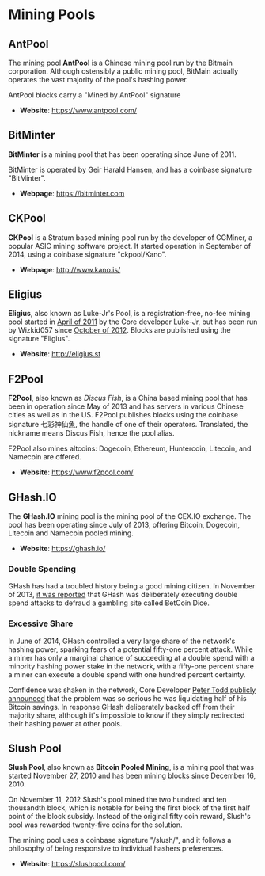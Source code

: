 # Mining Pools

## AntPool

The mining pool **AntPool** is a Chinese mining pool run by the Bitmain corporation. Although ostensibly a public mining pool, BitMain actually operates the vast majority of the pool's hashing power.

AntPool blocks carry a "Mined by AntPool" signature

- **Website**: https://www.antpool.com/

## BitMinter

**BitMinter** is a mining pool that has been operating since June of 2011.

BitMinter is operated by Geir Harald Hansen, and has a coinbase signature "BitMinter".

- **Webpage**: https://bitminter.com

## CKPool

**CKPool** is a Stratum based mining pool run by the developer of CGMiner, a popular ASIC mining software project. It started operation in September of 2014, using a coinbase signature "ckpool/Kano".

- **Webpage**: http://www.kano.is/

## Eligius

**Eligius**, also known as Luke-Jr's Pool, is a registration-free, no-fee mining pool started in [April of 2011](https://bitcointalk.org/index.php?topic=6648.0) by the Core developer Luke-Jr, but has been run by Wizkid057 since [October of 2012](https://bitcointalk.org/index.php?topic=23768.msg1291494#msg1291494). Blocks are published using the signature "Eligius".

- **Website**: http://eligius.st

## F2Pool

**F2Pool**, also known as *Discus Fish*, is a China based mining pool that has been in operation since May of 2013 and has servers in various Chinese cities as well as in the US. F2Pool publishes blocks using the coinbase signature 七彩神仙魚, the handle of one of their operators. Translated, the nickname means Discus Fish, hence the pool alias.

F2Pool also mines altcoins: Dogecoin, Ethereum, Huntercoin, Litecoin, and Namecoin are offered.

- **Website**: https://www.f2pool.com/

## GHash.IO

The **GHash.IO** mining pool is the mining pool of the CEX.IO exchange. The pool has been operating since July of 2013, offering Bitcoin, Dogecoin, Litecoin and Namecoin pooled mining.

- **Website**: https://ghash.io/

### Double Spending

GHash has had a troubled history being a good mining citizen. In November of 2013, [it was reported](https://medium.com/@octskyward/double-spending-in-bitcoin-be0f1d1e8008#.2ctqvj69o) that GHash was deliberately executing double spend attacks to defraud a gambling site called BetCoin Dice.

### Excessive Share

In June of 2014, GHash controlled a very large share of the network's hashing power, sparking fears of a potential fifty-one percent attack. While a miner has only a marginal chance of succeeding at a double spend with a minority hashing power stake in the network, with a fifty-one percent share a miner can execute a double spend with one hundred percent certainty.

Confidence was shaken in the network, Core Developer [Peter Todd publicly announced](https://www.reddit.com/r/Bitcoin/comments/281ftd/why_i_just_sold_50_of_my_bitcoins_ghashio/) that the problem was so serious he was liquidating half of his Bitcoin savings. In response GHash deliberately backed off from their majority share, although it's impossible to know if they simply redirected their hashing power at other pools.

## Slush Pool

**Slush Pool**, also known as **Bitcoin Pooled Mining**, is a mining pool that was started November 27, 2010 and has been mining blocks since December 16, 2010. 

On November 11, 2012 Slush's pool mined the two hundred and ten thousandth block, which is notable for being the first block of the first half point of the block subsidy. Instead of the original fifty coin reward, Slush's pool was rewarded twenty-five coins for the solution.

The mining pool uses a coinbase signature "/slush/", and it follows a philosophy of being responsive to individual hashers preferences.

- **Website**: https://slushpool.com/

